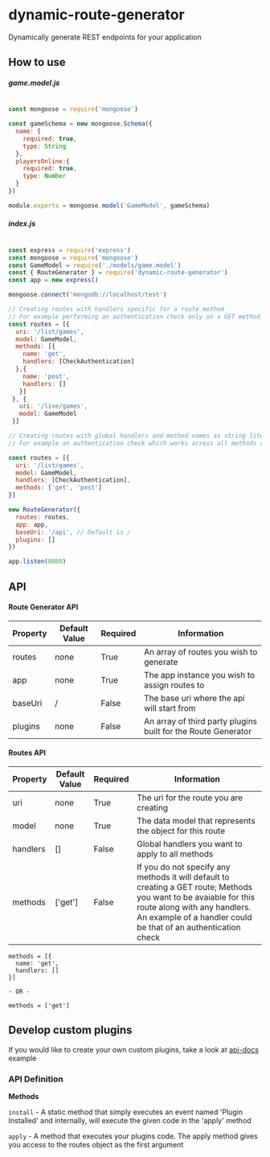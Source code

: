  # dynamic-route-generator
Dynamically generate REST endpoints for your application

## How to use

##### game.model.js

``` javascript

const mongoose = require('mongoose')

const gameSchema = new mongoose.Schema({
  name: {
    required: true,
    type: String
  },
  playersOnline:{
    required: true,
    type: Number
  }
})

module.exports = mongoose.model('GameModel', gameSchema)

```

##### index.js

``` javascript

const express = require('express')
const mongoose = require('mongoose')
const GameModel = require('./models/game.model')
const { RouteGenerator } = require('dynamic-route-generator')
const app = new express()

mongoose.connect('mongodb://localhost/test')

// Creating routes with handlers specific for a route method
// For example performing an authentication check only on a GET method on a route
const routes = [{
  uri: '/list/games',
  model: GameModel,
  methods: [{
    name: 'get',
    handlers: [CheckAuthentication]
  },{
    name: 'post',
    handlers: []
   }]
 }, {
   uri: '/live/games',
   model: GameModel
 }]

// Creating routes with global handlers and method names as string literals
// For example an authentication check which works across all methods on a route

const routes = [{
  uri: '/list/games',
  model: GameModel,
  handlers: [CheckAuthentication],
  methods: ['get', 'post']
}]

new RouteGenerator({
  routes: routes,
  app: app,
  baseUri: '/api', // Default is /
  plugins: []
})

app.listen(8080)

```

## API

#### Route Generator API

| Property      | Default Value       | Required | Information                                                      |
| ------------- |-------------  | -------- | --------------------------------------------------------------- |
| routes        | none          | True | An array of routes you wish to generate                          |
| app           | none          | True | The app instance you wish to assign routes to                    |
| baseUri       | /             | False | The base uri where the api will start from                       |
| plugins       | none          | False | An array of third party plugins built for the Route Generator    |


#### Routes API

| Property      | Default Value        | Required | Information                                                                        |
| ------------- |---------------- | -------- | --------------------------------------------------------------------------------- |
| uri           | none            | True |The uri for the route you are creating                                             |
| model         | none            | True | The data model that represents the object for this route                           |
| handlers      | []              | False | Global handlers you want to apply to all methods                                   |
| methods       | ['get']         | False | If you do not specify any methods it will default to creating a GET route; Methods you want to be avaiable for this route along with any handlers. An example of a handler could be that of an authentication check |

```
methods = [{
  name: 'get',
  handlers: []
}]

- OR -

methods = ['get']
```

## Develop custom plugins

If you would like to create your own custom plugins, take a look at [api-docs](https://github.com/Jackthomsonn/dynamic-api-docs) example

### API Definition

**Methods**

`install` - A static method that simply executes an event named 'Plugin Installed' and internally, will execute the given code in the 'apply' method

`apply` - A method that executes your plugins code. The apply method gives you access to the routes object as the first argument
